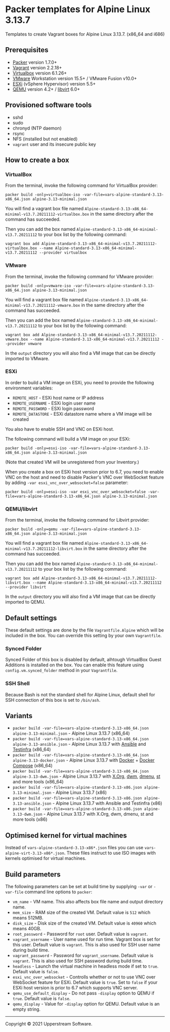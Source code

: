 # Packer templates for Alpine Linux 3.13.7

Templates to create Vagrant boxes for Alpine Linux 3.13.7. (x86_64 and
i686)

## Prerequisites

* [Packer][] version 1.7.0+
* [Vagrant][] version 2.2.18+
* [Virtualbox][] version 6.1.26+
* [VMware][] Workstation version 15.5+ / VMware Fusion v10.0+
* [ESXi][] (vSphere Hypervisor) version 5.5+
* [QEMU][] version 4.2+ / [libvirt][] 6.0+

[ESXi]: http://www.vmware.com/products/vsphere-hypervisor
  "Free VMware vSphere Hypervisor, Free Virtualization (ESXi)"
[libvirt]: https://libvirt.org/
  "libvirt: The virtualization API"
[Packer]: https://www.packer.io/
  "Packer by HashiCorp"
[QEMU]: https://www.qemu.org/
  "QEMU"
[Vagrant]: https://www.vagrantup.com/
  "Vagrant"
[VirtualBox]: https://www.virtualbox.org/ "Oracle VM VirtualBox"
[VMware]: http://www.vmware.com/
  "VMware Virtualization for Desktop &amp; Server, Application, Public &amp; Hybrid Clouds"

## Provisioned software tools

* sshd
* sudo
* chronyd (NTP daemon)
* rsync
* NFS (installed but not enabled)
* `vagrant` user and its insecure public key

## How to create a box

### VirtualBox

From the terminal, invoke the following command for VirtualBox provider:

    packer build -only=virtualbox-iso -var-file=vars-alpine-standard-3.13-x86_64.json alpine-3.13-minimal.json

You will find a vagrant box file named `Alpine-standard-3.13-x86_64-minimal-v13.7.20211112-virtualbox.box`
in the same directory after the command has succeeded.

Then you can add the box named `Alpine-standard-3.13-x86_64-minimal-v13.7.20211112`
to your box list by the following command:

    vagrant box add Alpine-standard-3.13-x86_64-minimal-v13.7.20211112-virtualbox.box --name Alpine-standard-3.13-x86_64-minimal-v13.7.20211112 --provider virtualbox

### VMware

From the terminal, invoke the following command for VMware provider:

    packer build -only=vmware-iso -var-file=vars-alpine-standard-3.13-x86_64.json alpine-3.13-minimal.json

You will find a vagrant box file named `Alpine-standard-3.13-x86_64-minimal-v13.7.20211112-vmware.box`
in the same directory after the command has succeeded.

Then you can add the box named `Alpine-standard-3.13-x86_64-minimal-v13.7.20211112`
to your box list by the following command:

    vagrant box add Alpine-standard-3.13-x86_64-minimal-v13.7.20211112-vmware.box --name Alpine-standard-3.13-x86_64-minimal-v13.7.20211112 --provider vmware

In the `output` directory you will also find a VM image that can be
directly imported to VMware.

### ESXi

In order to build a VM image on ESXi, you need to provide the following
environment variables:

* `REMOTE_HOST` - ESXi host name or IP address
* `REMOTE_USERNAME` - ESXi login user name
* `REMOTE_PASSWORD` - ESXi login password
* `REMOTE_DATASTORE` - ESXi datastore name where a VM image will be
  created

You also have to enable SSH and VNC on ESXi host.

The following command will build a VM image on your ESXi:

    packer build -only=esxi-iso -var-file=vars-alpine-standard-3.13-x86_64.json alpine-3.13-minimal.json

(Note that created VM will be unregistered from your Inventory.)

When you create a box on ESXi host version prior to 6.7, you need to
enable VNC on the host and need to disable Packer's VNC over WebSocket
feature by adding `-var esxi_vnc_over_websocket=false` parameter:

    packer build -only=esxi-iso -var esxi_vnc_over_websocket=false -var-file=vars-alpine-standard-3.13-x86_64.json alpine-3.13-minimal.json

### QEMU/libvirt

From the terminal, invoke the following command for Libvirt provider:

    packer build -only=qemu -var-file=vars-alpine-standard-3.13-x86_64.json alpine-3.13-minimal.json

You will find a vagrant box file named `Alpine-standard-3.13-x86_64-minimal-v13.7.20211112-libvirt.box`
in the same directory after the command has succeeded.

Then you can add the box named `Alpine-standard-3.13-x86_64-minimal-v13.7.20211112`
to your box list by the following command:

    vagrant box add Alpine-standard-3.13-x86_64-minimal-v13.7.20211112-libvirt.box --name Alpine-standard-3.13-x86_64-minimal-v13.7.20211112 --provider libvirt

In the `output` directory you will also find a VM image that can be
directly imported to QEMU.

## Default settings

These default settings are done by the file `Vagrantfile.Alpine` which
will be included in the box.  You can override this setting by your
own `Vagrantfile`.

### Synced Folder

Synced Folder of this box is disabled by default, alhtough VirtualBox
Guest Additions is installed on the box.  You can enable this feature
using `config.vm.synced_folder` method in your `Vagrantfile`.

### SSH Shell

Because Bash is not the standard shell for Alpine Linux, default shell
for SSH connection of this box is set to `/bin/ash`.

## Variants

* `packer build -var-file=vars-alpine-standard-3.13-x86_64.json alpine-3.13-minimal.json` - Alpine Linux 3.13.7 (x86_64)
* `packer build -var-file=vars-alpine-standard-3.13-x86_64.json alpine-3.13-ansible.json` - Alpine Linux 3.13.7 with [Ansible] and [Testinfra] (x86_64)
* `packer build -var-file=vars-alpine-standard-3.13-x86_64.json alpine-3.13-docker.json` - Alpine Linux 3.13.7 with [Docker] + [Docker Compose] (x86_64)
* `packer build -var-file=vars-alpine-standard-3.13-x86_64.json alpine-3.13-dwm.json` - Alpine Linux 3.13.7 with [X.Org], [dwm], [dmenu], [st] and more tools (x86_64)
* `packer build -var-file=vars-alpine-standard-3.13-x86.json alpine-3.13-minimal.json` - Alpine Linux 3.13.7 (x86)
* `packer build -var-file=vars-alpine-standard-3.13-x86.json alpine-3.13-ansible.json` - Alpine Linux 3.13.7 with Ansible and Testinfra (x86)
* `packer build -var-file=vars-alpine-standard-3.13-x86.json alpine-3.13-dwm.json` - Alpine Linux 3.13.7 with X.Org, dwm, dmenu, st and more tools (x86)

[Ansible]: https://www.ansible.com/
  "Ansible is Simple IT Automation"
[Ansible Lint]: https://docs.ansible.com/ansible-lint/
  "Ansible Lint Documentation &mdash; Ansible Documentation"
[dmenu]: http://tools.suckless.org/dmenu/
  "dmenu | suckless.org tools"
[Docker]: https://www.docker.com/
  "Docker - Build, Ship and Run Any App, Anywhere"
[Docker Compose]: https://docs.docker.com/compose/
  "Docker Compose - Docker Documentation"
[dwm]: http://dwm.suckless.org/
  "suckless.org dwm - dynamic window manager"
[st]: http://st.suckless.org/
  "suckless.org st - simple terminal"
[Testinfra]: https://testinfra.readthedocs.io/en/latest/
  "Testinfra test your infrastructure &#8212; testinfra 3.4.1.dev0+gd7a7512.d20200105 documentation"
[X.Org]: https://www.x.org/wiki/
  "X.Org"

## Optimised kernel for virtual machines

Instead of `vars-alpine-standard-3.13-x86*.json` files you can use
`vars-alpine-virt-3.13-x86*.json`.  These files instruct to use ISO
images with kernels optimised for virtual machines.

## Build parameters

The following parameters can be set at build time by supplying `-var`
or `-var-file` command line options to `packer`:

* `vm_name` - VM name.  This also affects box file name and output
  directory name.
* `mem_size` - RAM size of the created VM.  Default value is `512`
  which means 512MB.
* `disk_size` - Disk size of the created VM.  Default value is `40960`
  which means 40GB.
* `root_password` - Password for `root` user.  Default value is
  `vagrant`.
* `vagrant_username` - User name used for run time.  Vagrant box is set
  for this user.  Default value is `vagrant`.  This is also used for
  SSH user name during build time.
* `vagrant_password` - Password for `vagrant_username`.  Default value
  is `vagrant`.  This is also used for SSH password during build time.
* `headless` - Launch the virtual machine in headless mode if set to
  `true`.  Default value is `false`.
* `esxi_vnc_over_websocket` - Controlls whether or not to use VNC over
  WebSocket feature for ESXi.  Default value is `true`.  Set to `false`
  if your ESXi host version is prior to 6.7 which supports VNC server.
* `qemu_use_default_display` - Do not pass `-display` option to QEMU if
  `true`.  Default value is `false`.
* `qemu_display` - Value for `-display` option for QEMU.  Default value
  is an empty string.

- - -

Copyright &copy; 2021 Upperstream Software.
